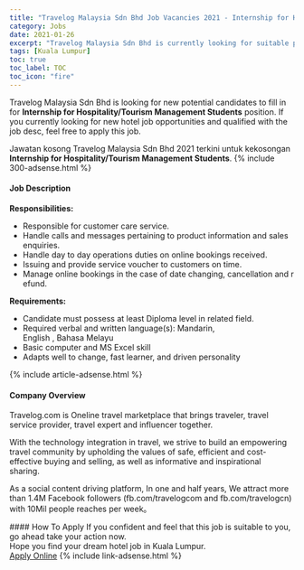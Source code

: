```yaml
---
title: "Travelog Malaysia Sdn Bhd Job Vacancies 2021 - Internship for Hospitality/Tourism Management Students" 
category: Jobs 
date: 2021-01-26 
excerpt: "Travelog Malaysia Sdn Bhd is currently looking for suitable person to fill in the Internship for Hospitality/Tourism Management Students which positioned at Kuala Lumpur" 
tags: [Kuala Lumpur] 
toc: true 
toc_label: TOC 
toc_icon: "fire" 
--- 
```


<p>Travelog Malaysia Sdn Bhd is looking for new potential candidates to fill in for <b>Internship for Hospitality/Tourism Management Students</b> position. If you currently looking for new hotel job opportunities and qualified with the job desc, feel free to apply this job.
</p>Jawatan kosong Travelog Malaysia Sdn Bhd 2021 terkini untuk kekosongan <b>Internship for Hospitality/Tourism Management Students</b>. 
{% include 300-adsense.html %} 
<div><div><h4>Job Description</h4></div><div><div><span><div><p><strong>Responsibilities:</strong></p><ul><li>Responsible&#160;for&#160;customer&#160;care&#160;service.</li><li>Handle&#160;calls&#160;and&#160;messages&#160;pertaining&#160;to&#160;product&#160;information&#160;and&#160;sales&#160;enquiries.</li><li>Handle&#160;day&#160;to&#160;day&#160;operations&#160;duties&#160;on&#160;online&#160;bookings&#160;received.</li><li>Issuing&#160;and&#160;provide&#160;service&#160;voucher&#160;to&#160;customers&#160;on&#160;time.</li><li>Manage&#160;online&#160;bookings&#160;in&#160;the&#160;case&#160;of&#160;date&#160;changing,&#160;cancellation&#160;and&#160;refund.</li></ul><p><strong>Requirements:</strong></p><ul><li>Candidate&#160;must&#160;possess&#160;at&#160;least&#160;Diploma&#160;level&#160;in&#160;related&#160;field.</li><li>Required&#160;verbal&#160;and&#160;written&#160;language(s): Mandarin, English&#160;,&#160;Bahasa&#160;Melayu</li><li>Basic computer and MS Excel skill</li><li>Adapts well to change, fast learner, and driven personality</li></ul></div></span></div></div></div> 
{% include article-adsense.html %} 
<div><div><h4>Company Overview</h4></div><div><div><span><div><p>Travelog.com&#160;is Oneline travel marketplace that brings traveler, travel service provider, travel expert and influencer together.</p><p>With the technology integration in travel, we strive to build an empowering travel community by upholding the values of safe, efficient and cost-effective buying and selling, as well as informative and inspirational sharing.&#160;</p><p>As a social content driving platform, In one and half years, We attract&#160;more than 1.4M Facebook followers (fb.com/travelogcom and&#160;fb.com/travelogcn) with 10Mil people reaches per week&#12290;</p></div></span></div></div></div> 
#### How To Apply 
If you confident and feel that this job is suitable to you, go ahead take your action now. <br/> 
Hope you find your dream hotel job in Kuala Lumpur. <br/> 
<a href="https://www.jobstreet.com.my/en/job/internship-for-hospitality-tourism-management-students-4470732?jobId=jobstreet-my-job-4470732&sectionRank=1&token=0~ad00ebad-0a1c-4896-bdb9-be7338c9f554&fr=SRP%20View%20In%20New%20Ta" class="btn btn--info" target="_blank" rel="nofollow noopenner">Apply Online</a> 
{% include link-adsense.html %} 